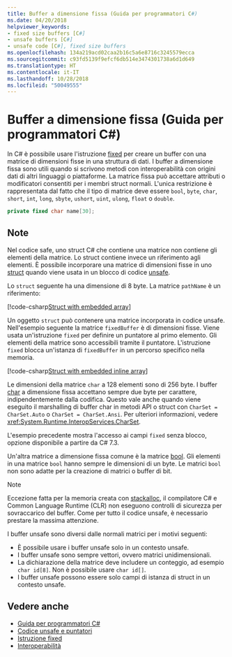 ```yaml
---
title: Buffer a dimensione fissa (Guida per programmatori C#)
ms.date: 04/20/2018
helpviewer_keywords:
- fixed size buffers [C#]
- unsafe buffers [C#]
- unsafe code [C#], fixed size buffers
ms.openlocfilehash: 134a219acd02caa2b16c5a6e8716c3245579ecca
ms.sourcegitcommit: c93fd5139f9efcf6db514e3474301738a6d1d649
ms.translationtype: HT
ms.contentlocale: it-IT
ms.lasthandoff: 10/28/2018
ms.locfileid: "50049555"
---
```

# <a name="fixed-size-buffers-c-programming-guide"></a>Buffer a dimensione fissa (Guida per programmatori C#)

In C# è possibile usare l'istruzione [fixed](../../language-reference/keywords/fixed-statement.md) per creare un buffer con una matrice di dimensioni fisse in una struttura di dati. I buffer a dimensione fissa sono utili quando si scrivono metodi con interoperabilità con origini dati di altri linguaggi o piattaforme. La matrice fissa può accettare attributi o modificatori consentiti per i membri struct normali. L'unica restrizione è rappresentata dal fatto che il tipo di matrice deve essere `bool`, `byte`, `char`, `short`, `int`, `long`, `sbyte`, `ushort`, `uint`, `ulong`, `float` o `double`.

```csharp
private fixed char name[30];
```

## <a name="remarks"></a>Note

Nel codice safe, uno struct C# che contiene una matrice non contiene gli elementi della matrice. Lo struct contiene invece un riferimento agli elementi. È possibile incorporare una matrice di dimensioni fisse in uno [struct](../../language-reference/keywords/struct.md) quando viene usata in un blocco di codice [unsafe](../../language-reference/keywords/unsafe.md).

Lo `struct` seguente ha una dimensione di 8 byte. La matrice `pathName` è un riferimento:

[!code-csharp[Struct with embedded array](../../../../samples/snippets/csharp/keywords/FixedKeywordExamples.cs#6)]

Un oggetto `struct` può contenere una matrice incorporata in codice unsafe. Nell'esempio seguente la matrice `fixedBuffer` è di dimensioni fisse. Viene usata un'istruzione `fixed` per definire un puntatore al primo elemento. Gli elementi della matrice sono accessibili tramite il puntatore. L'istruzione `fixed` blocca un'istanza di `fixedBuffer` in un percorso specifico nella memoria.

[!code-csharp[Struct with embedded inline array](../../../../samples/snippets/csharp/keywords/FixedKeywordExamples.cs#7)]

Le dimensioni della matrice `char` a 128 elementi sono di 256 byte. I buffer [char](../../language-reference/keywords/char.md) a dimensione fissa accettano sempre due byte per carattere, indipendentemente dalla codifica. Questo vale anche quando viene eseguito il marshalling di buffer char in metodi API o struct con `CharSet = CharSet.Auto` o `CharSet = CharSet.Ansi`. Per ulteriori informazioni, vedere <xref:System.Runtime.InteropServices.CharSet>.

L'esempio precedente mostra l'accesso ai campi `fixed` senza blocco, opzione disponibile a partire da C# 7.3.

Un'altra matrice a dimensione fissa comune è la matrice [bool](../../language-reference/keywords/bool.md). Gli elementi in una matrice `bool` hanno sempre le dimensioni di un byte. Le matrici `bool` non sono adatte per la creazione di matrici o buffer di bit.

> [!NOTE]
> Eccezione fatta per la memoria creata con [stackalloc](../../language-reference/keywords/stackalloc.md), il compilatore C# e Common Language Runtime (CLR) non eseguono controlli di sicurezza per sovraccarico del buffer. Come per tutto il codice unsafe, è necessario prestare la massima attenzione.

I buffer unsafe sono diversi dalle normali matrici per i motivi seguenti:

- È possibile usare i buffer unsafe solo in un contesto unsafe.
- I buffer unsafe sono sempre vettori, ovvero matrici unidimensionali.
- La dichiarazione della matrice deve includere un conteggio, ad esempio `char id[8]`. Non è possibile usare `char id[]`.
- I buffer unsafe possono essere solo campi di istanza di struct in un contesto unsafe.

## <a name="see-also"></a>Vedere anche

- [Guida per programmatori C#](../index.md)  
- [Codice unsafe e puntatori](index.md)  
- [Istruzione fixed](../../language-reference/keywords/fixed-statement.md)  
- [Interoperabilità](../interop/index.md)
